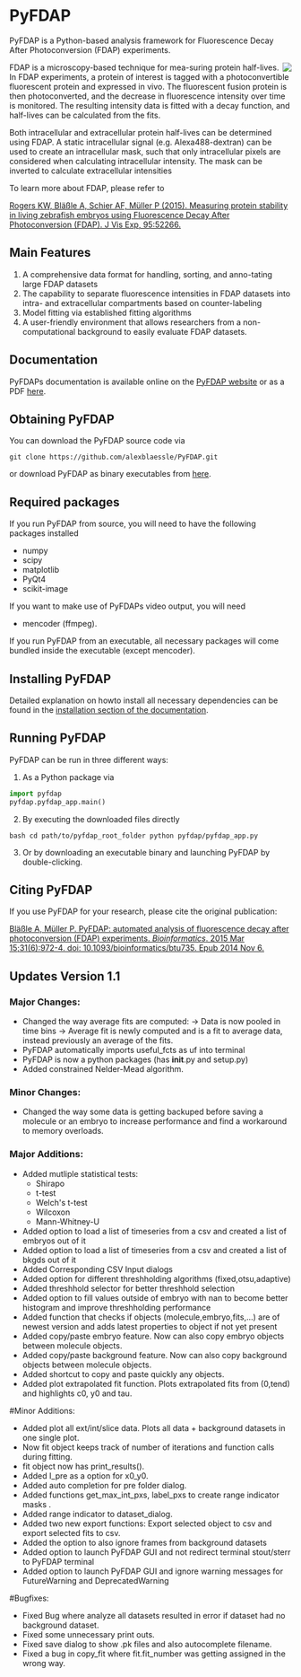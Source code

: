 # PyFDAP

PyFDAP is a Python-based analysis framework for Fluorescence Decay After Photoconversion (FDAP) experiments. 

<img style="float: right;" src="pyfdap/pyfdap_icon.png">

FDAP is a microscopy-based technique for mea-suring protein half-lives. In FDAP experiments, a protein of interest
is tagged with a photoconvertible fluorescent protein and expressed in vivo. The fluorescent
fusion protein is then photoconverted, and the decrease in fluorescence intensity over time is
monitored. The resulting intensity data is fitted with a decay function, and half-lives can be
calculated from the fits.

Both intracellular and extracellular protein half-lives can be determined using FDAP. A static
intracellular signal (e.g. Alexa488-dextran) can be used to create an intracellular mask, such
that only intracellular pixels are considered when calculating intracellular intensity. The mask
can be inverted to calculate extracellular intensities

To learn more about FDAP, please refer to 

[Rogers KW, Bläßle A, Schier AF, Müller P (2015). Measuring protein stability in living zebrafish embryos using Fluorescence Decay After Photoconversion (FDAP). J Vis Exp, 95:52266. ](http://www.jove.com/video/52266/measuring-protein-stability-living-zebrafish-embryos-using)

## Main Features

1. A comprehensive data format for handling, sorting, and anno-tating large FDAP datasets 
2. The capability to separate fluorescence intensities in FDAP datasets into intra- and extracellular compartments based on counter-labeling
3. Model fitting via established fitting algorithms 
4. A user-friendly environment that allows researchers from a non-computational background to easily evaluate FDAP datasets.

## Documentation

PyFDAPs documentation is available online on the [PyFDAP website](http://people.tuebingen.mpg.de/mueller-lab/#content/home.html ) or as a PDF [here](http://people.tuebingen.mpg.de/mueller-lab/downloads/manual.pdf).

## Obtaining PyFDAP

You can download the PyFDAP source code via

	git clone https://github.com/alexblaessle/PyFDAP.git
	
or download PyFDAP as  binary executables from [here](http://people.tuebingen.mpg.de/mueller-lab/#content/downloads.html).

## Required packages

If you run PyFDAP from source, you will need to have the following packages installed

- numpy
- scipy
- matplotlib
- PyQt4
- scikit-image

If you want to make use of PyFDAPs video output, you will need

- mencoder (ffmpeg).

If you run PyFDAP from an executable, all necessary packages will come bundled inside the executable (except mencoder).

## Installing PyFDAP

Detailed explanation on howto install all necessary dependencies can be found in the [installation section of the documentation](http://people.tuebingen.mpg.de/mueller-lab/#content/installation.html).

## Running PyFDAP

PyFDAP can be run in three different ways:

1. As a Python package via

```python
import pyfdap
pyfdap.pyfdap_app.main()
```

2. By executing the downloaded files directly

``bash
cd path/to/pyfdap_root_folder
python pyfdap/pyfdap_app.py
``

3. Or by downloading an executable binary and launching PyFDAP by double-clicking.


## Citing PyFDAP

If you use PyFDAP for your research, please cite the original publication:

[Bläßle A, Müller P. PyFDAP: automated analysis of fluorescence decay after photoconversion (FDAP) experiments. *Bioinformatics*. 2015 Mar 15;31(6):972-4. doi: 10.1093/bioinformatics/btu735. Epub 2014 Nov 6.](http://bioinformatics.oxfordjournals.org/content/early/2014/12/01/bioinformatics.btu735.abstract)

## Updates Version 1.1

### Major Changes:
- Changed the way average fits are computed:
  -> Data is now pooled in time bins
  -> Average fit is newly computed and is a fit to average data, instead previously an average of the fits.
- PyFDAP automatically imports useful_fcts as uf into terminal
- PyFDAP is now a python packages (has __init__.py and setup.py)
- Added constrained Nelder-Mead algorithm.

### Minor Changes:
- Changed the way some data is getting backuped before saving a molecule or an embryo to increase performance and find a workaround to memory overloads.

### Major Additions:
- Added mutliple statistical tests:
	* Shirapo
	* t-test
	* Welch's t-test
	* Wilcoxon
	* Mann-Whitney-U
- Added option to load a list of timeseries from a csv and created a list of embryos out of it
- Added option to load a list of timeseries from a csv and created a list of bkgds out of it
- Added Corresponding CSV Input dialogs
- Added option for different threshholding algorithms (fixed,otsu,adaptive)
- Added threshhold selector for better threshhold selection
- Added option to fill values outside of embryo with nan to become better histogram and improve threshholding performance
- Added function that checks if objects (molecule,embryo,fits,...) are of newest version and adds latest properties to object if not yet present
- Added copy/paste embryo feature. Now can also copy embryo objects between molecule objects.
- Added copy/paste background feature. Now can also copy background objects between molecule objects.
- Added shortcut to copy and paste quickly any objects.
- Added plot extrapolated fit function. Plots extrapolated fits from (0,tend) and highlights c0, y0 and tau.

#Minor Additions:
- Added plot all ext/int/slice data. Plots all data + background datasets in one single plot.
- Now fit object keeps track of number of iterations and function calls during fitting.
- fit object now has print_results().
- Added I_pre as a option for x0_y0.
- Added auto completion for pre folder dialog.
- Added functions get_max_int_pxs, label_pxs to create range indicator masks .
- Added range indicator to dataset_dialog.
- Added two new export functions: Export selected object to csv and export selected fits to csv.
- Added the option to also ignore frames from background datasets
- Added option to launch PyFDAP GUI and not redirect terminal stout/sterr to PyFDAP terminal
- Added option to launch PyFDAP GUI and ignore warning messages for FutureWarning and DeprecatedWarning

#Bugfixes: 
- Fixed Bug where analyze all datasets resulted in error if dataset had no background dataset.
- Fixed some unnecessary print outs.
- Fixed save dialog to show .pk files and also autocomplete filename.
- Fixed a bug in copy_fit where fit.fit_number was getting assigned in the wrong way.   

